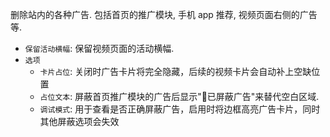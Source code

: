 删除站内的各种广告. 包括首页的推广模块, 手机 app 推荐, 视频页面右侧的广告等.

- `保留活动横幅`: 保留视频页面的活动横幅.
- `选项`
  - `卡片占位`: 关闭时广告卡片将完全隐藏，后续的视频卡片会自动补上空缺位置
  - `占位文本`: 屏蔽首页推广模块的广告后显示"🚫已屏蔽广告"来替代空白区域.
  - `调试模式`: 用于查看是否正确屏蔽广告，启用时将边框高亮广告卡片，同时其他屏蔽选项会失效

